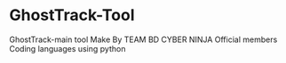 # GhostTrack-Tool
GhostTrack-main tool Make By TEAM BD CYBER NINJA Official members Coding languages using python
